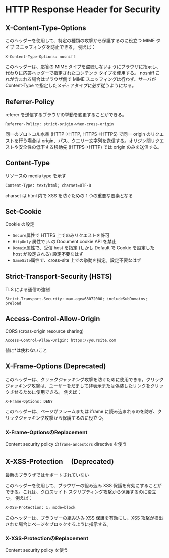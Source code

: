 # HTTP Response Header for Security

## X-Content-Type-Options

このヘッダーを使用して、特定の種類の攻撃から保護するのに役立つ MIME タイプ スニッフィングを防止できる。 例えば：

```http
X-Content-Type-Options: nosniff
```

このヘッダーは、応答の MIME タイプを盗聴しないようにブラウザに指示し、代わりに応答ヘッダーで指定されたコンテンツ タイプを使用する。
nosniff これが含まれる場合はブラウザ側で MIME スニッフィングは行わず、サーバが Content-Type で指定したメディアタイプに必ず従うようになる。

## Referrer-Policy

referer を送信するブラウザの挙動を変更することができる。

```http
Referrer-Policy: strict-origin-when-cross-origin
```

同一のプロトコル水準 (HTTP→HTTP, HTTPS→HTTPS) で同一 origin のリクエストを行う場合は origin、パス、クエリー文字列を送信する。オリジン間リクエストや安全性の低下する移動先 (HTTPS→HTTP) では origin のみを送信する。

## Content-Type

リソースの media type を示す

```http
Content-Type: text/html; charset=UTF-8
```

charset は html 内で XSS を防ぐための 1 つの重要な要素となる

## Set-Cookie

Cookie の設定

- `Secure`属性で HTTPS 上でのみリクエストを許可
- `HttpOnly` 属性で js の Document.cookie API を禁止
- `Domain`属性で、受信 host を指定 (しかし Default で Cookie を設定した host が設定される) 設定不要なはず
- `SameSite`属性で、cross-site 上での挙動を指定。設定不要なはず

## Strict-Transport-Security (HSTS)

TLS による通信の強制

```http
Strict-Transport-Security: max-age=63072000; includeSubDomains; preload
```

## Access-Control-Allow-Origin

CORS (cross-origin resource sharing)

```http
Access-Control-Allow-Origin: https://yoursite.com
```

値に\*は使わないこと

## X-Frame-Options (Deprecated)

このヘッダーは、クリックジャッキング攻撃を防ぐために使用できる。クリックジャッキング攻撃は、ユーザーをだまして非表示または偽装したリンクをクリックさせるために使用できる。 例えば：

```http
X-Frame-Options: DENY
```

このヘッダーは、ページがフレームまたは iframe に読み込まれるのを防ぎ、クリックジャッキング攻撃から保護するのに役立つ。

### X-Frame-OptionsのReplacement

Content security policy の`frame-ancestors` directive を使う

## X-XSS-Protection 　(Deprecated)

最新のブラウザではサポートされていない

このヘッダーを使用して、ブラウザーの組み込み XSS 保護を有効にすることができる。これは、クロスサイト スクリプティング攻撃から保護するのに役立つ。 例えば：

```http
X-XSS-Protection: 1; mode=block
```

このヘッダーは、ブラウザーの組み込み XSS 保護を有効にし、XSS 攻撃が検出された場合にページをブロックするように指示する。

### X-XSS-ProtectionのReplacement

Content security policy を使う
